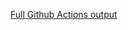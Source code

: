 [Full Github Actions output](https://github.com/brenohp/mural-de-aprendizagem/actions/runs/17963691071?check_suite_focus=true)
